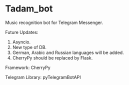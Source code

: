 # Tadam_bot
Music recognition bot for Telegram Messenger. 

Future Updates:

1. Asyncio.
2. New type of DB.
3. German, Arabic and Russian languages will be added.
4. CherryPy should be replaced by Flask.

Framework: CherryPy

Telegram Library: pyTelegramBotAPI

